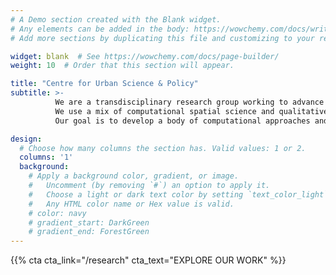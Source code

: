 ```yaml
---
# A Demo section created with the Blank widget.
# Any elements can be added in the body: https://wowchemy.com/docs/writing-markdown-latex/
# Add more sections by duplicating this file and customizing to your requirements.

widget: blank  # See https://wowchemy.com/docs/page-builder/
weight: 10  # Order that this section will appear.

title: "Centre for Urban Science & Policy"
subtitle: >-
          We are a transdisciplinary research group working to advance urban research, planning and policy in a way that strives for just and equitable outcomes for communities.
          We use a mix of computational spatial science and qualitative participatory methods to investigate how social, economic, environmental and political processes shape cities.
          Our goal is to develop a body of computational approaches and curate evidence that facilitates an integrated systems-based approach for urban planning.

design:
  # Choose how many columns the section has. Valid values: 1 or 2.
  columns: '1'
  background:
    # Apply a background color, gradient, or image.
    #   Uncomment (by removing `#`) an option to apply it.
    #   Choose a light or dark text color by setting `text_color_light`.
    #   Any HTML color name or Hex value is valid.
    # color: navy
    # gradient_start: DarkGreen
    # gradient_end: ForestGreen
---
```


{{% cta cta_link="/research" cta_text="EXPLORE OUR WORK" %}}
